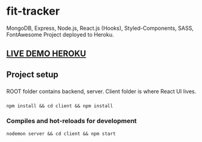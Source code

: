# fit-tracker

MongoDB, Express, Node.js, React.js (Hooks), Styled-Components, SASS, FontAwesome
Project deployed to Heroku.

## [LIVE DEMO HEROKU](https://fit-tracker-mrf.herokuapp.com/)

## Project setup
###

ROOT folder contains backend, server. 
Client folder is where React UI lives.
###
```
npm install && cd client && npm install
```

### Compiles and hot-reloads for development
```
nodemon server && cd client && npm start
```
